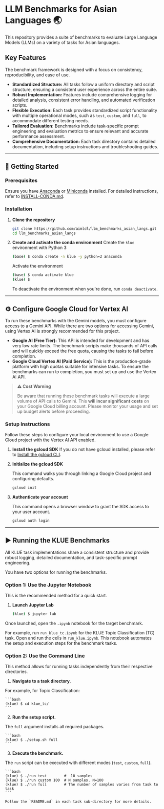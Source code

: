 # LLM Benchmarks for Asian Languages 🌏

This repository provides a suite of benchmarks to evaluate Large Language Models (LLMs) on a variety of tasks for Asian languages.

## Key Features

The benchmark framework is designed with a focus on consistency, reproducibility, and ease of use.

* **Standardized Structure:** All tasks follow a uniform directory and script structure, ensuring a consistent user experience across the entire suite.
* **Robust Implementation:** Features include comprehensive logging for detailed analysis, consistent error handling, and automated verification scripts.
* **Flexible Execution:** Each task provides standardized script functionality with multiple operational modes, such as `test`, `custom`, and `full`, to accommodate different testing needs.
* **Tailored Evaluation:** Benchmarks include task-specific prompt engineering and evaluation metrics to ensure relevant and accurate performance assessment.
* **Comprehensive Documentation:** Each task directory contains detailed documentation, including setup instructions and troubleshooting guides.

---

## 🚀 Getting Started

### Prerequisites

Ensure you have [Anaconda](https://www.anaconda.com/download) or [Miniconda](https://docs.conda.io/en/latest/miniconda.html) installed. For detailed instructions, refer to [INSTALL-CONDA.md](INSTALL-CONDA.md).

### Installation

1.  **Clone the repository**
    ```bash
    git clone https://github.com/aimldl/llm_benchmarks_asian_langs.git
    cd llm_benchmarks_asian_langs
    ```
3.  **Create and activate the conda environment**
   Create the `klue` environment with Python 3
    ```bash
    (base) $ conda create -n klue -y python=3 anaconda
    ```

    Activate the environment
    ```bash
    (base) $ conda activate klue
    (klue) $ 
    ```
    To deactivate the environment when you're done, run `conda deactivate`.

---

## ⚙️ Configure Google Cloud for Vertex AI

To run these benchmarks with the Gemini models, you must configure access to a Gemini API. While there are two options for accessing Gemini, using Vertex AI is strongly recommended for this project.

* **Google AI (Free Tier):** This API is intended for development and has very low rate limits. The benchmark scripts make thousands of API calls and will quickly exceed the free quota, causing the tasks to fail before completion.
* **Google Cloud Vertex AI (Paid Service):** This is the production-grade platform with high quotas suitable for intensive tasks. To ensure the benchmarks can run to completion, you must set up and use the Vertex AI API.

> **⚠️ Cost Warning**
>
> Be aware that running these benchmark tasks will execute a large volume of API calls to Gemini. This **will incur significant costs** on your Google Cloud billing account. Please monitor your usage and set up budget alerts before proceeding.

### Setup Instructions

Follow these steps to configure your local environment to use a Google Cloud project with the Vertex AI API enabled.

1. **Install the gcloud SDK**
If you do not have gcloud installed, please refer to [Install the gcloud CLI](https://cloud.google.com/sdk/docs/install).

2.  **Initialize the gcloud SDK**

    This command walks you through linking a Google Cloud project and configuring defaults.
    ```bash
    gcloud init
    ```

3.  **Authenticate your account**

    This command opens a browser window to grant the SDK access to your user account.
    ```bash
    gcloud auth login
    ```
---

## ▶️ Running the KLUE Benchmarks

All KLUE task implementations share a consistent structure and provide robust logging, detailed documentation, and task-specific prompt engineering.

You have two options for running the benchmarks.

### Option 1: Use the Jupyter Notebook

This is the recommended method for a quick start.

1.  **Launch Jupyter Lab**
    ```bash
    (klue) $ jupyter lab
    ```
Once launched, open the `.ipynb` notebook for the target benchmark. 

For example, run `run_klue_tc.ipynb` for the KLUE Topic Classification (TC) task. Open and run the cells in `run_klue.ipynb`. This notebook automates the setup and execution steps for the benchmark tasks.

### Option 2: Use the Command Line

This method allows for running tasks independently from their respective directories.

1.  **Navigate to a task directory.**

For example, for Topic Classification:

    ```bash
    (klue) $ cd klue_tc/
    ```
    
2.  **Run the setup script.** 

The `full` argument installs all required packages.

    ```bash
    (klue) $ ./setup.sh full
    ```
    
3.  **Execute the benchmark.** 

The `run` script can be executed with different modes (`test`, `custom`, `full`).

    ```bash
    (klue) $ ./run test        #  10 samples
    (klue) $ ./run custom 100  # N samples, N=100
    (klue) $ ./run full        # The number of samples varies from task to task
    ```
    
    Follow the `README.md` in each task sub-directory for more details.
